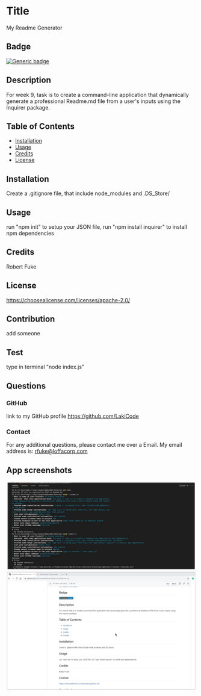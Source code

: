 # Title 
  My Readme Generator
  ## Badge 
 [![Generic badge](https://img.shields.io/badge/License-Apache-blue.svg?style=flat&logo=appveyor)](https://shields.io/)
  ## Description 
 For week 9, task is to create a command-line application that dynamically 
generate a professional Readme.md file from a user's inputs using the Inquirer package.
  ## Table of Contents
  *  [Installation](#installation)
  *  [Usage](#usage)
  *  [Credits](#credits)
  * [License](#license)
  ## Installation 
 Create a .gitignore file, that include node_modules and .DS_Store/
  ## Usage 
 run "npm init" to setup your JSON file, run "npm install inquirer" to install npm dependencies
  ## Credits 
 Robert Fuke
  ## License 
  https://choosealicense.com/licenses/apache-2.0/
  ## Contribution 
 add someone
  ## Test 
 type in terminal "node index.js"
  ## Questions
  ### GitHub 
 link to my GitHub profile 
 https://github.com/LakiCode
  ### Contact 
 For any additional questions, please contact me over a Email. 
 My email address is: 
 rfuke@loffacorp.com
## App screenshots
![alt text](images/terminal.JPG "User inputs")
![alt text](/images/generate_readme.JPG "Generated Readne file")
